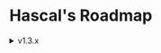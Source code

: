 # Hascal's Roadmap 

<details>
<summary>v1.3.x</summary>

### Base
- `new/delete` c++ keyword based memory management
- null safety
- basic support for pointers
- use `std::array` for fixed sized array instead of `std::vector`
- check if a function not returns a value, else show error
- redesign logo
- js backend(`hascal2js`)

### Language
- multi library import :
```
use http, random
```

- inline assembly
```
asm("mov e1, bx")
```

- lambdas :
```
var mythread = thread(@(1000,true){
    print("hi")
})
```

- function decorators :
```
@static
function add(a:int,b:int) : int {
    return a + b
}
```

- `@no_mm` decorator for manual memory management
- `@extern_c` decorator defines a function or variable in an `extern "C"` block 

- dictionaries :
```
var names_age = dict(string,int,{
   "john" : 25,
   "nickolas" : 38
})

# or :
var foo = {
   "X" : 1,
   "Y" : 2
}
```

- namespace based library import
e.g:
`foo.has` :
```
function bar(): string {
    return "bar"
}
```

`main.has` :
```
use foo

function main () : int {
    print(foo::bar())
    return 0
}
```
### Standard Library
- `json`, `sqlite`, `thread` library
- `qt` wrapper

### Library Manager
- unistall library option

</details>

